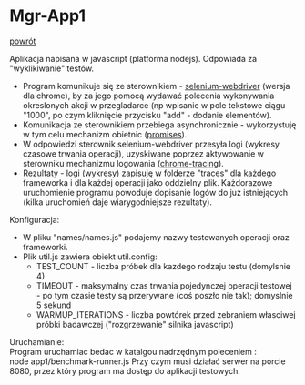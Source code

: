 Mgr-App1 
===============

[powrót](https://github.com/krzysiekdz/mgr-main)

Aplikacja napisana w javascript (platforma nodejs). Odpowiada za "wyklikiwanie" testów. 
- Program komunikuje się ze sterownikiem - [selenium-webdriver](http://seleniumhq.github.io/selenium/docs/api/javascript/index.html) (wersja dla chrome), by za jego pomocą wydawać polecenia wykonywania okreslonych akcji w przegladarce (np wpisanie w pole tekstowe ciągu "1000", po czym kliknięcie przycisku "add" - dodanie elementów). 
- Komunikacja ze sterownikiem przebiega asynchronicznie - wykorzystuję w tym celu mechanizm obietnic ([promises](http://exploringjs.com/es6/ch_promises.html)).
- W odpowiedzi sterownik selenium-webdriver przesyła logi (wykresy czasowe trwania operacji), uzyskiwane poprzez aktywowanie w sterowniku mechanizmu logowania ([chrome-tracing](https://www.chromium.org/developers/how-tos/trace-event-profiling-tool)).
- Rezultaty - logi (wykresy) zapisuję w folderze "traces" dla każdego frameworka i dla każdej operacji jako oddzielny plik. Każdorazowe uruchomienie programu powoduje dopisanie logów do już istniejących (kilka uruchomień daje wiarygodniejsze rezultaty).

Konfiguracja: <br>
- W pliku "names/names.js" podajemy nazwy testowanych operacji oraz frameworki. 
- Plik util.js zawiera obiekt util.config:
	- TEST_COUNT - liczba próbek dla kazdego rodzaju testu (domylsnie 4)
	- TIMEOUT - maksymalny czas trwania pojedynczej operacji testowej - po tym czasie testy są przerywane (coś poszło nie tak); domyslnie 5 sekund
	- WARMUP_ITERATIONS - liczba powtórek przed zebraniem własciwej próbki badawczej ("rozgrzewanie" silnika javascript)

Uruchamianie: <br>
Program uruchamiac bedac w katalgou nadrzędnym poleceniem : <br>
node app1/benchmark-runner.js
Przy czym musi działać serwer na porcie 8080, przez który program ma dostęp do aplikacji testowych.

